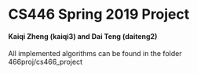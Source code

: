# CS446 Spring 2019 Project
#### Kaiqi Zheng (kaiqi3) and Dai Teng (daiteng2)
All implemented algorithms can be found in the folder 466proj/cs466_project
